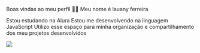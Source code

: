 Boas vindas ao meu perfil 💙💙
Meu nome é lauany ferreira

Estou estudando na Alura
Estou me desenvolvendo na linguagem JavaScript
Utilizo esse espaço para minha organização e compartilhamento dos meu projetos desenvolvidos

![](https://sitetray.s3.amazonaws.com/wp-content/uploads/sites/2/2024/01/renda-extra.jpeg)
